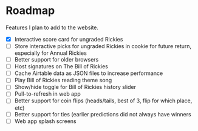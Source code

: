 # Roadmap

Features I plan to add to the website.

-   [x] Interactive score card for ungraded Rickies
-   [ ] Store interactive picks for ungraded Rickies in cookie for future return, especially for Annual Rickies
-   [ ] Better support for older browsers
-   [ ] Host signatures on The Bill of Rickies
-   [ ] Cache Airtable data as JSON files to increase performance
-   [ ] Play Bill of Rickies reading theme song
-   [ ] Show/hide toggle for Bill of Rickies history slider
-   [ ] Pull-to-refresh in web app
-   [ ] Better support for coin flips (heads/tails, best of 3, flip for which place, etc)
-   [ ] Better support for ties (earlier predictions did not always have winners
-   [ ] Web app splash screens
